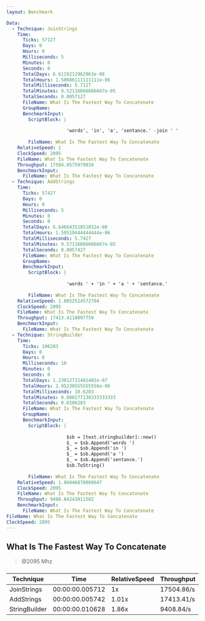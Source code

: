 ```yaml
---
layout: Benchmark

Data: 
  - Technique: JoinStrings
    Time: 
      Ticks: 57127
      Days: 0
      Hours: 0
      Milliseconds: 5
      Minutes: 0
      Seconds: 0
      TotalDays: 6.6119212962963e-08
      TotalHours: 1.58686111111111e-06
      TotalMilliseconds: 5.7127
      TotalMinutes: 9.52116666666667e-05
      TotalSeconds: 0.0057127
      FileName: What Is The Fastest Way To Concatenate
      GroupName: 
      BenchmarkInput: 
        ScriptBlock: |
          
                      'words', 'in', 'a', 'sentance.' -join ' '
                  
        FileName: What Is The Fastest Way To Concatenate
    RelativeSpeed: 1
    ClockSpeed: 2095
    FileName: What Is The Fastest Way To Concatenate
    Throughput: 17504.8575979834
    BenchmarkInput: 
      FileName: What Is The Fastest Way To Concatenate
  - Technique: AddStrings
    Time: 
      Ticks: 57427
      Days: 0
      Hours: 0
      Milliseconds: 5
      Minutes: 0
      Seconds: 0
      TotalDays: 6.64664351851852e-08
      TotalHours: 1.59519444444444e-06
      TotalMilliseconds: 5.7427
      TotalMinutes: 9.57116666666667e-05
      TotalSeconds: 0.0057427
      FileName: What Is The Fastest Way To Concatenate
      GroupName: 
      BenchmarkInput: 
        ScriptBlock: |
          
                      'words ' + 'in ' + 'a ' + 'sentance.'
                  
        FileName: What Is The Fastest Way To Concatenate
    RelativeSpeed: 1.0052514572794
    ClockSpeed: 2095
    FileName: What Is The Fastest Way To Concatenate
    Throughput: 17413.4118097759
    BenchmarkInput: 
      FileName: What Is The Fastest Way To Concatenate
  - Technique: StringBuilder
    Time: 
      Ticks: 106283
      Days: 0
      Hours: 0
      Milliseconds: 10
      Minutes: 0
      Seconds: 0
      TotalDays: 1.23012731481481e-07
      TotalHours: 2.95230555555556e-06
      TotalMilliseconds: 10.6283
      TotalMinutes: 0.000177138333333333
      TotalSeconds: 0.0106283
      FileName: What Is The Fastest Way To Concatenate
      GroupName: 
      BenchmarkInput: 
        ScriptBlock: |
          
                      $sb = [text.stringbuilder]::new()
                      $_ = $sb.Append('words ')
                      $_ = $sb.Append('in ')
                      $_ = $sb.Append('a ')
                      $_ = $sb.Append('sentance.')
                      $sb.ToString()
                  
        FileName: What Is The Fastest Way To Concatenate
    RelativeSpeed: 1.86046878008647
    ClockSpeed: 2095
    FileName: What Is The Fastest Way To Concatenate
    Throughput: 9408.84243011582
    BenchmarkInput: 
      FileName: What Is The Fastest Way To Concatenate
FileName: What Is The Fastest Way To Concatenate
ClockSpeed: 2095
---
```

What Is The Fastest Way To Concatenate
--------------------------------------
> @2095 Mhz


### 


|Technique    |Time           |RelativeSpeed|Throughput|
|-------------|---------------|-------------|----------|
|JoinStrings  |00:00:00.005712|1x           |17504.86/s|
|AddStrings   |00:00:00.005742|1.01x        |17413.41/s|
|StringBuilder|00:00:00.010628|1.86x        |9408.84/s |
